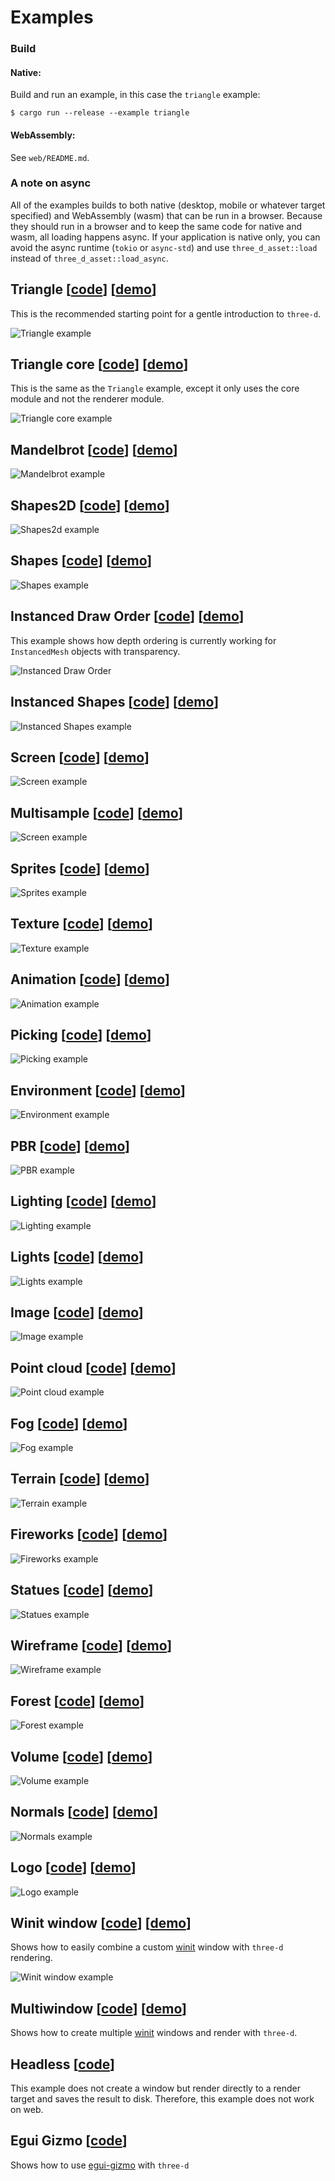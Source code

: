 # Examples

### Build

#### Native:

Build and run an example, in this case the `triangle` example:

```console
$ cargo run --release --example triangle
```

#### WebAssembly:

See `web/README.md`.

### A note on async

All of the examples builds to both native (desktop, mobile or whatever target specified) and WebAssembly (wasm) that can be run in a browser.
Because they should run in a browser and to keep the same code for native and wasm, all loading happens async.
If your application is native only, you can avoid the async runtime (`tokio` or `async-std`) and use `three_d_asset::load` instead of `three_d_asset::load_async`.

## Triangle [[code](https://github.com/asny/three-d/tree/master/examples/triangle/src/main.rs)] [[demo](https://asny.github.io/three-d/0.17/triangle.html)]

This is the recommended starting point for a gentle introduction to `three-d`.

![Triangle example](https://asny.github.io/three-d/0.17/triangle.png)

## Triangle core [[code](https://github.com/asny/three-d/tree/master/examples/triangle_core/src/main.rs)] [[demo](https://asny.github.io/three-d/0.17/triangle_core.html)]

This is the same as the `Triangle` example, except it only uses the core module and not the renderer module.

![Triangle core example](https://asny.github.io/three-d/0.17/triangle_core.png)

## Mandelbrot [[code](https://github.com/asny/three-d/tree/master/examples/mandelbrot/src/main.rs)] [[demo](https://asny.github.io/three-d/0.17/mandelbrot.html)]

![Mandelbrot example](https://asny.github.io/three-d/0.17/mandelbrot.png)

## Shapes2D [[code](https://github.com/asny/three-d/tree/master/examples/shapes2d/src/main.rs)] [[demo](https://asny.github.io/three-d/0.17/shapes2d.html)]

![Shapes2d example](https://asny.github.io/three-d/0.17/shapes2d.png)

## Shapes [[code](https://github.com/asny/three-d/tree/master/examples/shapes/src/main.rs)] [[demo](https://asny.github.io/three-d/0.17/shapes.html)]

![Shapes example](https://asny.github.io/three-d/0.17/shapes.png)

## Instanced Draw Order [[code](https://github.com/asny/three-d/tree/master/examples/instanced_draw_order/src/main.rs)] [[demo](https://asny.github.io/three-d/0.17/instanced_draw_order.html)]

This example shows how depth ordering is currently working for `InstancedMesh` objects with transparency.

![Instanced Draw Order](https://asny.github.io/three-d/0.17/instanced_draw_order.png)

## Instanced Shapes [[code](https://github.com/asny/three-d/tree/master/examples/instanced_shapes/src/main.rs)] [[demo](https://asny.github.io/three-d/0.17/instanced_shapes.html)]

![Instanced Shapes example](https://asny.github.io/three-d/0.17/instanced_shapes.png)

## Screen [[code](https://github.com/asny/three-d/tree/master/examples/screen/src/main.rs)] [[demo](https://asny.github.io/three-d/0.17/screen.html)]

![Screen example](https://asny.github.io/three-d/0.17/screen.png)

## Multisample [[code](https://github.com/asny/three-d/tree/master/examples/multisample/src/main.rs)] [[demo](https://asny.github.io/three-d/0.17/multisample.html)]

![Screen example](https://asny.github.io/three-d/0.17/multisample.png)

## Sprites [[code](https://github.com/asny/three-d/tree/master/examples/sprites/src/main.rs)] [[demo](https://asny.github.io/three-d/0.17/sprites.html)]

![Sprites example](https://asny.github.io/three-d/0.17/sprites.png)

## Texture [[code](https://github.com/asny/three-d/tree/master/examples/texture/src/main.rs)] [[demo](https://asny.github.io/three-d/0.17/texture.html)]

![Texture example](https://asny.github.io/three-d/0.17/texture.png)

## Animation [[code](https://github.com/asny/three-d/tree/master/examples/animation/src/main.rs)] [[demo](https://asny.github.io/three-d/0.17/animation.html)]

![Animation example](https://asny.github.io/three-d/0.17/animation.png)

## Picking [[code](https://github.com/asny/three-d/tree/master/examples/picking/src/main.rs)] [[demo](https://asny.github.io/three-d/0.17/picking.html)]

![Picking example](https://asny.github.io/three-d/0.17/picking.png)

## Environment [[code](https://github.com/asny/three-d/tree/master/examples/environment/src/main.rs)] [[demo](https://asny.github.io/three-d/0.17/environment.html)]

![Environment example](https://asny.github.io/three-d/0.17/environment.png)

## PBR [[code](https://github.com/asny/three-d/tree/master/examples/pbr/src/main.rs)] [[demo](https://asny.github.io/three-d/0.17/pbr.html)]

![PBR example](https://asny.github.io/three-d/0.17/pbr.png)

## Lighting [[code](https://github.com/asny/three-d/tree/master/examples/lighting/src/main.rs)] [[demo](https://asny.github.io/three-d/0.17/lighting.html)]

![Lighting example](https://asny.github.io/three-d/0.17/lighting.png)

## Lights [[code](https://github.com/asny/three-d/tree/master/examples/lights/src/main.rs)] [[demo](https://asny.github.io/three-d/0.17/lights.html)]

![Lights example](https://asny.github.io/three-d/0.17/lights.png)

## Image [[code](https://github.com/asny/three-d/tree/master/examples/image/src/main.rs)] [[demo](https://asny.github.io/three-d/0.17/image.html)]

![Image example](https://asny.github.io/three-d/0.17/image.png)

## Point cloud [[code](https://github.com/asny/three-d/tree/master/examples/point_cloud/src/main.rs)] [[demo](https://asny.github.io/three-d/0.17/point_cloud.html)]

![Point cloud example](https://asny.github.io/three-d/0.17/point_cloud.png)

## Fog [[code](https://github.com/asny/three-d/tree/master/examples/fog/src/main.rs)] [[demo](https://asny.github.io/three-d/0.17/fog.html)]

![Fog example](https://asny.github.io/three-d/0.17/fog.png)

## Terrain [[code](https://github.com/asny/three-d/tree/master/examples/terrain/src/main.rs)] [[demo](https://asny.github.io/three-d/0.17/terrain.html)]

![Terrain example](https://asny.github.io/three-d/0.17/terrain.png)

## Fireworks [[code](https://github.com/asny/three-d/tree/master/examples/fireworks/src/main.rs)] [[demo](https://asny.github.io/three-d/0.17/fireworks.html)]

![Fireworks example](https://asny.github.io/three-d/0.17/fireworks.png)

## Statues [[code](https://github.com/asny/three-d/tree/master/examples/statues/src/main.rs)] [[demo](https://asny.github.io/three-d/0.17/statues.html)]

![Statues example](https://asny.github.io/three-d/0.17/statues.png)

## Wireframe [[code](https://github.com/asny/three-d/tree/master/examples/wireframe/src/main.rs)] [[demo](https://asny.github.io/three-d/0.17/wireframe.html)]

![Wireframe example](https://asny.github.io/three-d/0.17/wireframe.png)

## Forest [[code](https://github.com/asny/three-d/tree/master/examples/forest/src/main.rs)] [[demo](https://asny.github.io/three-d/0.17/forest.html)]

![Forest example](https://asny.github.io/three-d/0.17/forest.png)

## Volume [[code](https://github.com/asny/three-d/tree/master/examples/volume/src/main.rs)] [[demo](https://asny.github.io/three-d/0.17/volume.html)]

![Volume example](https://asny.github.io/three-d/0.17/volume.png)

## Normals [[code](https://github.com/asny/three-d/tree/master/examples/normals/src/main.rs)] [[demo](https://asny.github.io/three-d/0.17/normals.html)]

![Normals example](https://asny.github.io/three-d/0.17/normals.png)

## Logo [[code](https://github.com/asny/three-d/tree/master/examples/logo/src/main.rs)] [[demo](https://asny.github.io/three-d/0.17/logo.html)]

![Logo example](https://asny.github.io/three-d/0.17/logo.png)

## Winit window [[code](https://github.com/asny/three-d/tree/master/examples/winit_window/src/main.rs)] [[demo](https://asny.github.io/three-d/0.17/winit_window.html)]

Shows how to easily combine a custom [winit](https://crates.io/crates/winit) window with `three-d` rendering.

![Winit window example](https://asny.github.io/three-d/0.17/winit_window.png)

## Multiwindow [[code](https://github.com/asny/three-d/tree/master/examples/multiwindow/src/main.rs)] [[demo](https://asny.github.io/three-d/0.17/multiwindow.html)]

Shows how to create multiple [winit](https://crates.io/crates/winit) windows and render with `three-d`.

## Headless [[code](https://github.com/asny/three-d/tree/master/examples/headless/src/main.rs)]

This example does not create a window but render directly to a render target and saves the result to disk. Therefore, this example does not work on web.

## Egui Gizmo [[code](egui_gizmo/src/main.rs)]

Shows how to use [egui-gizmo](https://crates.io/crates/egui-gizmo) with `three-d`
